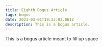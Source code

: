```yaml
---
title: Eighth Bogus Article
tags: bogus
date: 2021-03-01T19:33:03.061Z
description: This is a bogus article.
---
```

This is a bogus article meant to fill up space